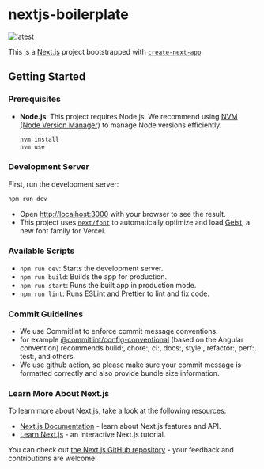 # nextjs-boilerplate

[![latest](https://github.com/sai-github/nextjs-boilerplate/actions/workflows/main-build.yml/badge.svg)](https://github.com/sai-github/nextjs-boilerplate/actions/workflows/main-build.yml)

This is a [Next.js](https://nextjs.org) project bootstrapped with [`create-next-app`](https://nextjs.org/docs/app/api-reference/cli/create-next-app).

## Getting Started

### Prerequisites

-   **Node.js**: This project requires Node.js. We recommend using [NVM (Node Version Manager)](https://github.com/nvm-sh/nvm) to manage Node versions efficiently.
    ```bash
    nvm install
    nvm use
    ```

### Development Server

First, run the development server:

```bash
npm run dev
```

-   Open [http://localhost:3000](http://localhost:3000) with your browser to see the result.
-   This project uses [`next/font`](https://nextjs.org/docs/app/building-your-application/optimizing/fonts) to automatically optimize and load [Geist](https://vercel.com/font), a new font family for Vercel.

### Available Scripts

-   `npm run dev`: Starts the development server.
-   `npm run build`: Builds the app for production.
-   `npm run start`: Runs the built app in production mode.
-   `npm run lint`: Runs ESLint and Prettier to lint and fix code.

### Commit Guidelines

-   We use Commitlint to enforce commit message conventions.
-   for example [@commitlint/config-conventional](https://github.com/conventional-changelog/commitlint/tree/master/%40commitlint/config-conventional) (based on the Angular convention) recommends build:, chore:, ci:, docs:, style:, refactor:, perf:, test:, and others.
-   We use github action, so please make sure your commit message is formatted correctly and also provide bundle size information.

### Learn More About Next.js

To learn more about Next.js, take a look at the following resources:

-   [Next.js Documentation](https://nextjs.org/docs) - learn about Next.js features and API.
-   [Learn Next.js](https://nextjs.org/learn) - an interactive Next.js tutorial.

You can check out [the Next.js GitHub repository](https://github.com/vercel/next.js) - your feedback and contributions are welcome!
